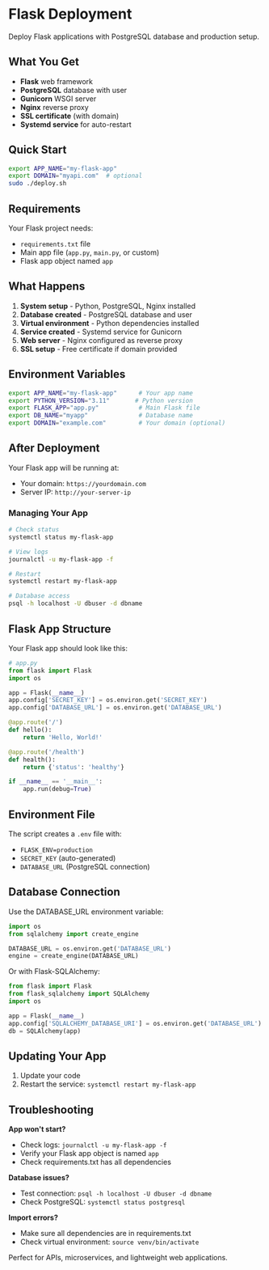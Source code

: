 # Flask Deployment

Deploy Flask applications with PostgreSQL database and production setup.

## What You Get

- **Flask** web framework
- **PostgreSQL** database with user
- **Gunicorn** WSGI server
- **Nginx** reverse proxy
- **SSL certificate** (with domain)
- **Systemd service** for auto-restart

## Quick Start

```bash
export APP_NAME="my-flask-app"
export DOMAIN="myapi.com"  # optional
sudo ./deploy.sh
```

## Requirements

Your Flask project needs:
- `requirements.txt` file
- Main app file (`app.py`, `main.py`, or custom)
- Flask app object named `app`

## What Happens

1. **System setup** - Python, PostgreSQL, Nginx installed
2. **Database created** - PostgreSQL database and user
3. **Virtual environment** - Python dependencies installed
4. **Service created** - Systemd service for Gunicorn
5. **Web server** - Nginx configured as reverse proxy
6. **SSL setup** - Free certificate if domain provided

## Environment Variables

```bash
export APP_NAME="my-flask-app"      # Your app name
export PYTHON_VERSION="3.11"       # Python version
export FLASK_APP="app.py"           # Main Flask file
export DB_NAME="myapp"              # Database name
export DOMAIN="example.com"         # Your domain (optional)
```

## After Deployment

Your Flask app will be running at:
- Your domain: `https://yourdomain.com`
- Server IP: `http://your-server-ip`

### Managing Your App
```bash
# Check status
systemctl status my-flask-app

# View logs
journalctl -u my-flask-app -f

# Restart
systemctl restart my-flask-app

# Database access
psql -h localhost -U dbuser -d dbname
```

## Flask App Structure

Your Flask app should look like this:

```python
# app.py
from flask import Flask
import os

app = Flask(__name__)
app.config['SECRET_KEY'] = os.environ.get('SECRET_KEY')
app.config['DATABASE_URL'] = os.environ.get('DATABASE_URL')

@app.route('/')
def hello():
    return 'Hello, World!'

@app.route('/health')
def health():
    return {'status': 'healthy'}

if __name__ == '__main__':
    app.run(debug=True)
```

## Environment File

The script creates a `.env` file with:
- `FLASK_ENV=production`
- `SECRET_KEY` (auto-generated)
- `DATABASE_URL` (PostgreSQL connection)

## Database Connection

Use the DATABASE_URL environment variable:

```python
import os
from sqlalchemy import create_engine

DATABASE_URL = os.environ.get('DATABASE_URL')
engine = create_engine(DATABASE_URL)
```

Or with Flask-SQLAlchemy:

```python
from flask import Flask
from flask_sqlalchemy import SQLAlchemy
import os

app = Flask(__name__)
app.config['SQLALCHEMY_DATABASE_URI'] = os.environ.get('DATABASE_URL')
db = SQLAlchemy(app)
```

## Updating Your App

1. Update your code
2. Restart the service: `systemctl restart my-flask-app`

## Troubleshooting

**App won't start?**
- Check logs: `journalctl -u my-flask-app -f`
- Verify your Flask app object is named `app`
- Check requirements.txt has all dependencies

**Database issues?**
- Test connection: `psql -h localhost -U dbuser -d dbname`
- Check PostgreSQL: `systemctl status postgresql`

**Import errors?**
- Make sure all dependencies are in requirements.txt
- Check virtual environment: `source venv/bin/activate`

Perfect for APIs, microservices, and lightweight web applications.
